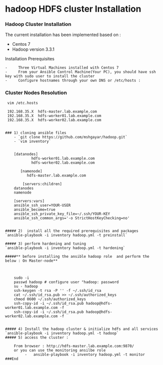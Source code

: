 # hadoop HDFS cluster Installation
### Hadoop Cluster Installation
The current installation has been implemented based on :

   -	Centos 7
   -	Hadoop version 3.3.1

Installation Prerequisites

	-     Three Virtual Machines installed with Centos 7
	-     From your Ansible Control Machine(Your PC), you should have ssh key with sudo user to install the cluster
	-     Configure hostnames through your own DNS or /etc/hosts :

### Cluster Nodes Resolution 

`  vim /etc.hosts   `

     192.168.35.X  hdfs-master.lab.example.com 
     192.168.35.X  hdfs-worker01.lab.example.com
     192.168.35.X  hdfs-worker02.lab.example.com   
```

### 1) cloning ansible files
 	- `git clone https://github.com/mshgayar/hadoop.git`
  	- `vim inventory`
 

    [datanodes]
            hdfs-worker01.lab.example.com 
            hdfs-worker02.lab.example.com
    
       [namenode]
          hdfs-master.lab.example.com
    
        [servers:children]
    datanodes
    namenode
    
    [servers:vars]
    ansible_ssh_user=YOUR-USER
    ansible_become=true
    ansible_ssh_private_key_file=~/.ssh/YOUR-KEY
    ansible_ssh_common_args='-o StrictHostKeyChecking=no'
 

##### 2)  install all the required prerequisites and packages
`ansible-playbook -i inventory hadoop.yml -t preinstall`

##### 3) perform hardening and tuning
`ansible-playbook -i inventory hadoop.yml -t hardening`

#####** before installing the ansible hadoop role  and perform the below : On Master-node**



    sudo -i
    passwd hadoop # configure user "hadoop: password
    su - hadoop
    ssh-keygen -t rsa -P '' -f ~/.ssh/id_rsa
    cat ~/.ssh/id_rsa.pub >> ~/.ssh/authorized_keys
    chmod 0600 ~/.ssh/authorized_keys
    ssh-copy-id -i ~/.ssh/id_rsa.pub hadoop@hdfs-worker01.lab.example.com -f
    ssh-copy-id -i ~/.ssh/id_rsa.pub hadoop@hdfs-worker02.lab.example.com -f
	

##### 4) Install the hadoop cluster & initialize hdfs and all services
`ansible-playbook -i inventory hadoop.yml -t hadoop`
##### 5) access the cluster : 

    From browser : http://hdfs-master.lab.example.com:9870/
    or you can use the monitoring ansilbe role
         -   ansible-playbook -i inventory hadoop.yml -t monitor
###End
